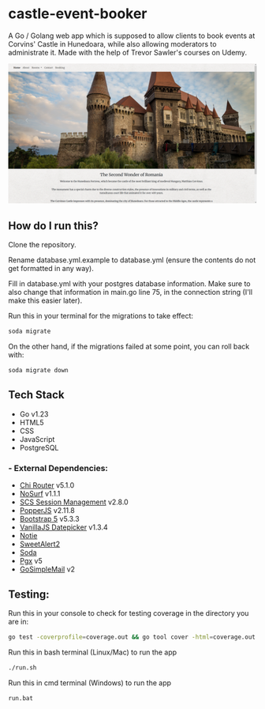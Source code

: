 # castle-event-booker

A Go / Golang web app which is supposed to allow clients to book events at Corvins' Castle in Hunedoara, while also allowing moderators to administrate it. Made with the help of Trevor Sawler's courses on Udemy.

![](https://github.com/TimofteRazvan/castle-event-booker/blob/main/static/images/home_page_1.png)

<h2> How do I run this? </h2>

Clone the repository.

Rename database.yml.example to database.yml (ensure the contents do not get formatted in any way).

Fill in database.yml with your postgres database information. Make sure to also change that information in main.go line 75, in the connection string (I'll make this easier later).

Run this in your terminal for the migrations to take effect:

```bash
soda migrate
```

On the other hand, if the migrations failed at some point, you can roll back with:

```bash
soda migrate down
```

<h2> Tech Stack </h2>

- Go v1.23
- HTML5
- CSS
- JavaScript
- PostgreSQL

<h3> - External Dependencies: </h3>

- [Chi Router](https://github.com/go-chi/chi/v5) v5.1.0
- [NoSurf](https://github.com/justinas/nosurf) v1.1.1
- [SCS Session Management](https://github.com/alexedwards/scs/v2) v2.8.0
- [PopperJS](https://cdn.jsdelivr.net/npm/@popperjs/core@2.11.8/dist/umd/popper.min.js) v2.11.8
- [Bootstrap 5](https://cdn.jsdelivr.net/npm/bootstrap@5.3.3/dist/js/bootstrap.min.js) v5.3.3
- [VanillaJS Datepicker](https://github.com/mymth/vanillajs-datepicker) v1.3.4
- [Notie](https://github.com/jaredreich/notie)
- [SweetAlert2](https://github.com/sweetalert2/sweetalert2)
- [Soda](https://github.com/gobuffalo/pop/v6/soda@latest)
- [Pgx](https://github.com/jackc/pgx/) v5
- [GoSimpleMail](https://github.com/xhit/go-simple-mail) v2

<h2> Testing: </h2>
Run this in your console to check for testing coverage in the directory you are in:

```bash
go test -coverprofile=coverage.out && go tool cover -html=coverage.out
```

Run this in bash terminal (Linux/Mac) to run the app

```bash
./run.sh
```

Run this in cmd terminal (Windows) to run the app

```bash
run.bat
```
